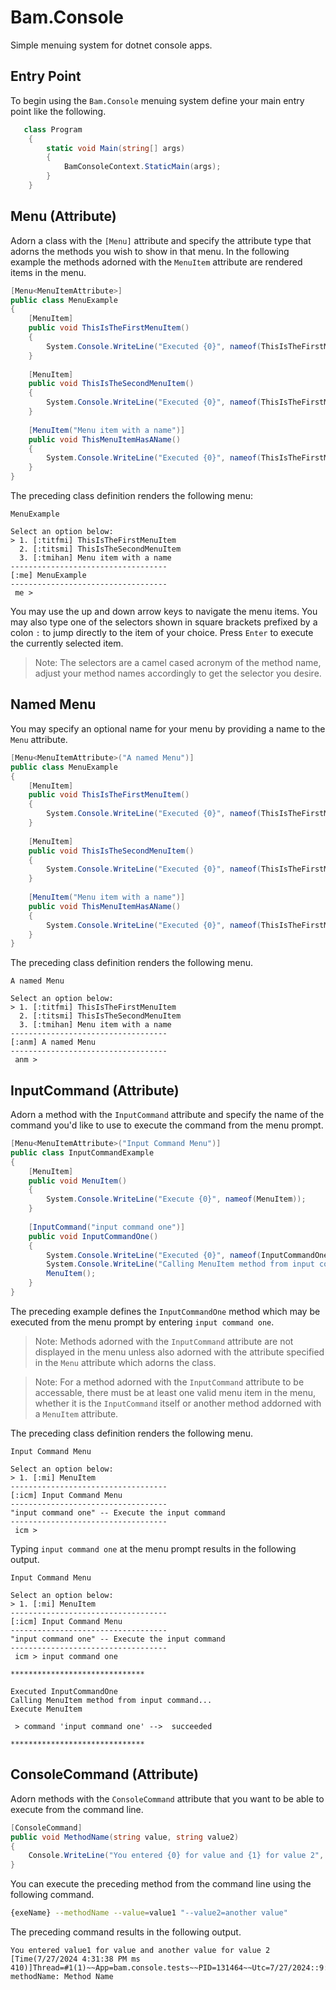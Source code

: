 # Bam.Console

Simple menuing system for dotnet console apps.

## Entry Point
To begin using the `Bam.Console` menuing system define your main entry point like the following.

```csharp
   class Program
    {
        static void Main(string[] args)
        {
            BamConsoleContext.StaticMain(args);
        }
    }
```

## Menu (Attribute)
Adorn a class with the `[Menu]` attribute and specify the attribute type that adorns the methods you wish to show in that menu.  In the following example the methods adorned with the `MenuItem` attribute are rendered items in the menu.

```csharp
[Menu<MenuItemAttribute>]
public class MenuExample
{
    [MenuItem]
    public void ThisIsTheFirstMenuItem()
    {
        System.Console.WriteLine("Executed {0}", nameof(ThisIsTheFirstMenuItem));
    }
    
    [MenuItem]
    public void ThisIsTheSecondMenuItem()
    {
        System.Console.WriteLine("Executed {0}", nameof(ThisIsTheFirstMenuItem));
    }
    
    [MenuItem("Menu item with a name")]
    public void ThisMenuItemHasAName()
    {
        System.Console.WriteLine("Executed {0}", nameof(ThisIsTheFirstMenuItem));
    }
}
```

The preceding class definition renders the following menu:

```
MenuExample

Select an option below:
> 1. [:titfmi] ThisIsTheFirstMenuItem
  2. [:titsmi] ThisIsTheSecondMenuItem
  3. [:tmihan] Menu item with a name
-----------------------------------
[:me] MenuExample
-----------------------------------
 me > 
```

You may use the up and down arrow keys to navigate the menu items.  You may also type one of the selectors shown in square brackets prefixed by a colon `:` to jump directly to the item of your choice.  Press `Enter` to execute the currently selected item.

> Note: The selectors are a camel cased acronym of the method name, adjust your method names accordingly to get the selector you desire.

## Named Menu
You may specify an optional name for your menu by providing a name to the `Menu` attribute.

```csharp
[Menu<MenuItemAttribute>("A named Menu")]
public class MenuExample
{
    [MenuItem]
    public void ThisIsTheFirstMenuItem()
    {
        System.Console.WriteLine("Executed {0}", nameof(ThisIsTheFirstMenuItem));
    }
    
    [MenuItem]
    public void ThisIsTheSecondMenuItem()
    {
        System.Console.WriteLine("Executed {0}", nameof(ThisIsTheFirstMenuItem));
    }
    
    [MenuItem("Menu item with a name")]
    public void ThisMenuItemHasAName()
    {
        System.Console.WriteLine("Executed {0}", nameof(ThisIsTheFirstMenuItem));
    }
}
```

The preceding class definition renders the following menu.

```
A named Menu

Select an option below:
> 1. [:titfmi] ThisIsTheFirstMenuItem
  2. [:titsmi] ThisIsTheSecondMenuItem
  3. [:tmihan] Menu item with a name
-----------------------------------
[:anm] A named Menu
-----------------------------------
 anm >
```

## InputCommand (Attribute)

Adorn a method with the `InputCommand` attribute and specify the name of the command you'd like to use to execute the command from the menu prompt.

```csharp
[Menu<MenuItemAttribute>("Input Command Menu")]
public class InputCommandExample
{
    [MenuItem]
    public void MenuItem()
    {
        System.Console.WriteLine("Execute {0}", nameof(MenuItem));
    }
    
    [InputCommand("input command one")]
    public void InputCommandOne()
    {
        System.Console.WriteLine("Executed {0}", nameof(InputCommandOne));
        System.Console.WriteLine("Calling MenuItem method from input command...");
        MenuItem();
    }
}
```

The preceding example defines the `InputCommandOne` method which may be executed from the menu prompt by entering `input command one`.

> Note: Methods adorned with the `InputCommand` attribute are not displayed in the menu unless also adorned with the attribute specified in the `Menu` attribute which adorns the class.

> Note: For a method adorned with the `InputCommand` attribute to be accessable, there must be at least one valid menu item in the menu, whether it is the `InputCommand` itself or another method addorned with a `MenuItem` attribute.

The preceding class definition renders the following menu.

```
Input Command Menu

Select an option below:
> 1. [:mi] MenuItem
-----------------------------------
[:icm] Input Command Menu
-----------------------------------
"input command one" -- Execute the input command
-----------------------------------
 icm > 
```

Typing `input command one` at the menu prompt results in the following output.

```
Input Command Menu

Select an option below:
> 1. [:mi] MenuItem
-----------------------------------
[:icm] Input Command Menu
-----------------------------------
"input command one" -- Execute the input command
-----------------------------------
 icm > input command one

******************************

Executed InputCommandOne
Calling MenuItem method from input command...
Execute MenuItem

 > command 'input command one' -->  succeeded

******************************
```

## ConsoleCommand (Attribute)
Adorn methods with the `ConsoleCommand` attribute that you want to be able to execute from the command line.


```csharp
[ConsoleCommand]
public void MethodName(string value, string value2)
{
    Console.WriteLine("You entered {0} for value and {1} for value 2", value, value2);
}
```

You can execute the preceding method from the command line using the following command.

```bash
{exeName} --methodName --value=value1 "--value2=another value"
```

The preceding command results in the following output.

```
You entered value1 for value and another value for value 2
[Time(7/27/2024 4:31:38 PM ms 410)]Thread=#1(1)~~App=bam.console.tests~~PID=131464~~Utc=7/27/2024::9:31 PM~~Executed methodName: Method Name
```